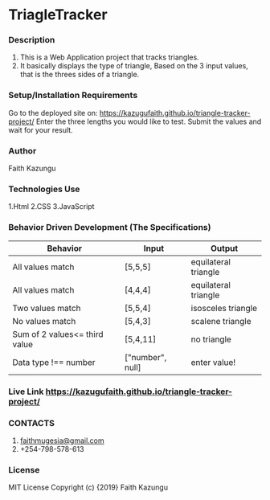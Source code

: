 # TriagleTracker

### Description
1. This is a Web Application project that tracks triangles.
2. It basically displays the type of triangle, Based on the 3 input values, that is the threes sides of a triangle.

### Setup/Installation Requirements
Go to the deployed site on: https://kazugufaith.github.io/triangle-tracker-project/
Enter the three lengths you would like to test.
Submit the values and wait for your result.

### Author
Faith Kazungu

### Technologies Use
1.Html
2.CSS
3.JavaScript

### Behavior Driven Development (The Specifications)
| Behavior                        |	Input	                        |  Output     
|---------------------------------|-------------------------------|---------------------|
|All values match                 |[5,5,5]	                      |equilateral triangle |
|All values match                 |[4,4,4]	                      |equilateral triangle |
|Two values match	                |[5,5,4]                        |isosceles  triangle  |
|No values match                  |[5,4,3]                        |scalene   triangle   |
|Sum of 2 values<= third value    |[5,4,11]                       |no triangle          |
|Data type !== number	            |["number", null]               |enter value!         |

### Live Link https://kazugufaith.github.io/triangle-tracker-project/

### CONTACTS
1. faithmugesia@gmail.com
2. +254-798-578-613

### License
MIT License Copyright (c) {2019} Faith Kazungu
